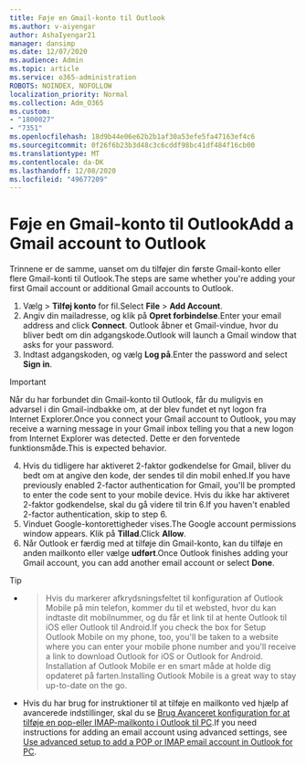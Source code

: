 ```yaml
---
title: Føje en Gmail-konto til Outlook
ms.author: v-aiyengar
author: AshaIyengar21
manager: dansimp
ms.date: 12/07/2020
ms.audience: Admin
ms.topic: article
ms.service: o365-administration
ROBOTS: NOINDEX, NOFOLLOW
localization_priority: Normal
ms.collection: Adm_O365
ms.custom:
- "1800027"
- "7351"
ms.openlocfilehash: 18d9b44e06e62b2b1af30a53efe5fa47163ef4c6
ms.sourcegitcommit: 0f26f6b23b3d48c3c6cddf98bc41df484f16cb00
ms.translationtype: MT
ms.contentlocale: da-DK
ms.lasthandoff: 12/08/2020
ms.locfileid: "49677209"
---
```

# <a name="add-a-gmail-account-to-outlook"></a><span data-ttu-id="9b5f8-102">Føje en Gmail-konto til Outlook</span><span class="sxs-lookup"><span data-stu-id="9b5f8-102">Add a Gmail account to Outlook</span></span>

<span data-ttu-id="9b5f8-103">Trinnene er de samme, uanset om du tilføjer din første Gmail-konto eller flere Gmail-konti til Outlook.</span><span class="sxs-lookup"><span data-stu-id="9b5f8-103">The steps are same whether you're adding your first Gmail account or additional Gmail accounts to Outlook.</span></span>

1. <span data-ttu-id="9b5f8-104">Vælg   >  **Tilføj konto** for fil.</span><span class="sxs-lookup"><span data-stu-id="9b5f8-104">Select **File** > **Add Account**.</span></span>
1. <span data-ttu-id="9b5f8-105">Angiv din mailadresse, og klik på **Opret forbindelse**.</span><span class="sxs-lookup"><span data-stu-id="9b5f8-105">Enter your email address and click **Connect**.</span></span> <span data-ttu-id="9b5f8-106">Outlook åbner et Gmail-vindue, hvor du bliver bedt om din adgangskode.</span><span class="sxs-lookup"><span data-stu-id="9b5f8-106">Outlook will launch a Gmail window that asks for your password.</span></span> 
1. <span data-ttu-id="9b5f8-107">Indtast adgangskoden, og vælg **Log på**.</span><span class="sxs-lookup"><span data-stu-id="9b5f8-107">Enter the password and select **Sign in**.</span></span>
> [!IMPORTANT]
> <span data-ttu-id="9b5f8-108">Når du har forbundet din Gmail-konto til Outlook, får du muligvis en advarsel i din Gmail-indbakke om, at der blev fundet et nyt logon fra Internet Explorer.</span><span class="sxs-lookup"><span data-stu-id="9b5f8-108">Once you connect your Gmail account to Outlook, you may receive a warning message in your Gmail inbox telling you that a new logon from Internet Explorer was detected.</span></span> <span data-ttu-id="9b5f8-109">Dette er den forventede funktionsmåde.</span><span class="sxs-lookup"><span data-stu-id="9b5f8-109">This is expected behavior.</span></span>
4. <span data-ttu-id="9b5f8-110">Hvis du tidligere har aktiveret 2-faktor godkendelse for Gmail, bliver du bedt om at angive den kode, der sendes til din mobil enhed.</span><span class="sxs-lookup"><span data-stu-id="9b5f8-110">If you have previously enabled 2-factor authentication for Gmail, you'll be prompted to enter the code sent to your mobile device.</span></span> <span data-ttu-id="9b5f8-111">Hvis du ikke har aktiveret 2-faktor godkendelse, skal du gå videre til trin 6.</span><span class="sxs-lookup"><span data-stu-id="9b5f8-111">If you haven't enabled 2-factor authentication, skip to step 6.</span></span>
1. <span data-ttu-id="9b5f8-112">Vinduet Google-kontorettigheder vises.</span><span class="sxs-lookup"><span data-stu-id="9b5f8-112">The Google account permissions window appears.</span></span> <span data-ttu-id="9b5f8-113">Klik på **Tillad**.</span><span class="sxs-lookup"><span data-stu-id="9b5f8-113">Click **Allow**.</span></span>
1. <span data-ttu-id="9b5f8-114">Når Outlook er færdig med at tilføje din Gmail-konto, kan du tilføje en anden mailkonto eller vælge **udført**.</span><span class="sxs-lookup"><span data-stu-id="9b5f8-114">Once Outlook finishes adding your Gmail account, you can add another email account or select **Done**.</span></span>
> [!TIP]
- > <span data-ttu-id="9b5f8-115">Hvis du markerer afkrydsningsfeltet til konfiguration af Outlook Mobile på min telefon, kommer du til et websted, hvor du kan indtaste dit mobilnummer, og du får et link til at hente Outlook til iOS eller Outlook til Android.</span><span class="sxs-lookup"><span data-stu-id="9b5f8-115">If you check the box for Setup Outlook Mobile on my phone, too, you'll be taken to a website where you can enter your mobile phone number and you'll receive a link to download Outlook for iOS or Outlook for Android.</span></span> <span data-ttu-id="9b5f8-116">Installation af Outlook Mobile er en smart måde at holde dig opdateret på farten.</span><span class="sxs-lookup"><span data-stu-id="9b5f8-116">Installing Outlook Mobile is a great way to stay up-to-date on the go.</span></span>
- <span data-ttu-id="9b5f8-117">Hvis du har brug for instruktioner til at tilføje en mailkonto ved hjælp af avancerede indstillinger, skal du se [Brug Avanceret konfiguration for at tilføje en pop-eller IMAP-mailkonto i Outlook til PC](https://support.microsoft.com/office/change-or-update-email-account-settings-in-outlook-for-windows-560a9065-3c3a-4ec5-a24f-cdb9a8d622a2#bkmk_advanced).</span><span class="sxs-lookup"><span data-stu-id="9b5f8-117">If you need instructions for adding an email account using advanced settings, see [Use advanced setup to add a POP or IMAP email account in Outlook for PC](https://support.microsoft.com/office/change-or-update-email-account-settings-in-outlook-for-windows-560a9065-3c3a-4ec5-a24f-cdb9a8d622a2#bkmk_advanced).</span></span>
